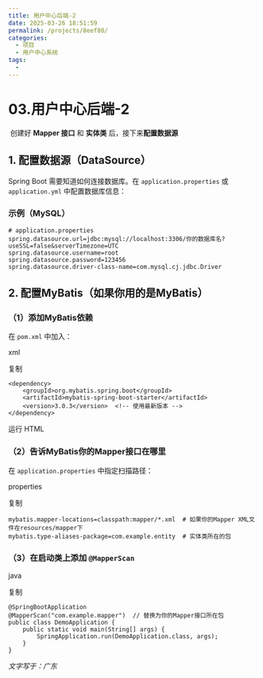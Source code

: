 ```yaml
---
title: 用户中心后端-2
date: 2025-03-26 18:51:59
permalink: /projects/8eef80/
categories:
  - 项目
  - 用户中心系统
tags:
  - 
---
```



# 03.用户中心后端-2

​	创建好 **Mapper 接口** 和 **实体类** 后，接下来**配置数据源**

## **1. 配置数据源（DataSource）**

Spring Boot 需要知道如何连接数据库。在 `application.properties` 或 `application.yml` 中配置数据库信息：

### **示例（MySQL）**

```properties
# application.properties
spring.datasource.url=jdbc:mysql://localhost:3306/你的数据库名?useSSL=false&serverTimezone=UTC
spring.datasource.username=root
spring.datasource.password=123456
spring.datasource.driver-class-name=com.mysql.cj.jdbc.Driver
```

## **2. 配置MyBatis（如果你用的是MyBatis）**

### **（1）添加MyBatis依赖**

在 `pom.xml` 中加入：

xml

复制

```
<dependency>
    <groupId>org.mybatis.spring.boot</groupId>
    <artifactId>mybatis-spring-boot-starter</artifactId>
    <version>3.0.3</version>  <!-- 使用最新版本 -->
</dependency>
```

运行 HTML

### **（2）告诉MyBatis你的Mapper接口在哪里**

在 `application.properties` 中指定扫描路径：

properties

复制

```
mybatis.mapper-locations=classpath:mapper/*.xml  # 如果你的Mapper XML文件在resources/mapper下
mybatis.type-aliases-package=com.example.entity  # 实体类所在的包
```

### **（3）在启动类上添加 `@MapperScan`**

java

复制

```
@SpringBootApplication
@MapperScan("com.example.mapper")  // 替换为你的Mapper接口所在包
public class DemoApplication {
    public static void main(String[] args) {
        SpringApplication.run(DemoApplication.class, args);
    }
}
```









*文字写于：广东*